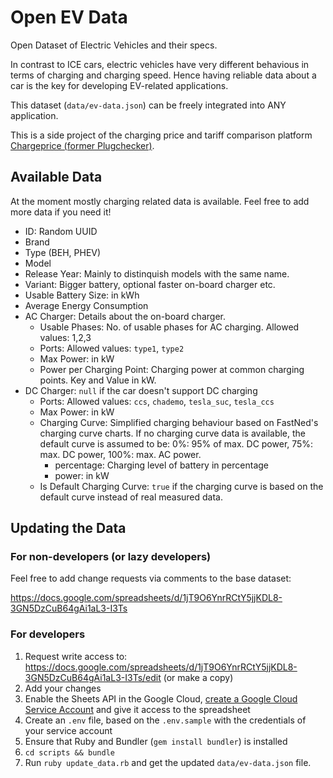 # Open EV Data
Open Dataset of Electric Vehicles and their specs.

In contrast to ICE cars, electric vehicles have very different behavious in terms of charging and charging speed. Hence having reliable data about a car is the key for developing EV-related applications.

This dataset (`data/ev-data.json`) can be freely integrated into ANY application.

This is a side project of the charging price and tariff comparison platform [Chargeprice (former Plugchecker)](https://github.com/hoenic07/plugchecker).

## Available Data

At the moment mostly charging related data is available. Feel free to add more data if you need it!

* ID: Random UUID
* Brand
* Type (BEH, PHEV)
* Model
* Release Year: Mainly to distinquish models with the same name.
* Variant: Bigger battery, optional faster on-board charger etc.
* Usable Battery Size: in kWh
* Average Energy Consumption
* AC Charger: Details about the on-board charger.
  * Usable Phases: No. of usable phases for AC charging. Allowed values: 1,2,3
  * Ports: Allowed values: `type1`, `type2`
  * Max Power: in kW
  * Power per Charging Point: Charging power at common charging points. Key and Value in kW.
* DC Charger: `null` if the car doesn't support DC charging
  * Ports: Allowed values: `ccs`, `chademo`, `tesla_suc`, `tesla_ccs`
  * Max Power: in kW
  * Charging Curve: Simplified charging behaviour based on FastNed's charging curve charts. If no charging curve data is available, the default curve is assumed to be: 0%: 95% of max. DC power, 75%: max. DC power, 100%: max. AC power.
    * percentage: Charging level of battery in percentage
    * power: in kW
  * Is Default Charging Curve: `true` if the charging curve is based on the default curve instead of real measured data.

## Updating the Data

### For non-developers (or lazy developers)

Feel free to add change requests via comments to the base dataset: 

https://docs.google.com/spreadsheets/d/1jT9O6YnrRCtY5jjKDL8-3GN5DzCuB64gAi1aL3-I3Ts

### For developers

1. Request write access to: https://docs.google.com/spreadsheets/d/1jT9O6YnrRCtY5jjKDL8-3GN5DzCuB64gAi1aL3-I3Ts/edit (or make a copy)
2. Add your changes
3. Enable the Sheets API in the Google Cloud, [create a Google Cloud Service Account](https://support.google.com/a/answer/7378726?hl=en) and give it access to the spreadsheet
4. Create an `.env` file, based on the `.env.sample` with the credentials of your service account
5. Ensure that Ruby and Bundler (`gem install bundler`) is installed
6. `cd scripts && bundle`
7. Run `ruby update_data.rb` and get the updated `data/ev-data.json` file.